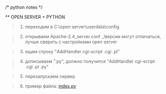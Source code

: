 /* python notes */


** OPEN SERVER + PYTHON

> 1. переходим в C:\open server\userdata\config

> 2. открываем Apache-2.4_server.conf _!версии могут отличаться, лучше сверить с настройками open server

> 3. ищем строку "AddHandler      cgi-script              .cgi    .pl"

> 4. дописываем ".py", должно получится "AddHandler      cgi-script              .cgi    .pl    .py" 

> 5. перезапускаем сервер

>6. пример файла: [index.py](https://github.com/comradeos/public/blob/master/python/web_python/index.py)
